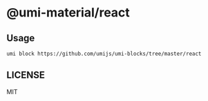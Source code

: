 # @umi-material/react



## Usage

```sh
umi block https://github.com/umijs/umi-blocks/tree/master/react
```

## LICENSE

MIT
